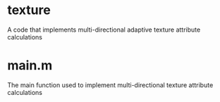 # texture
A code that implements multi-directional adaptive texture attribute calculations
# main.m 
The main function used to implement multi-directional texture attribute calculations

